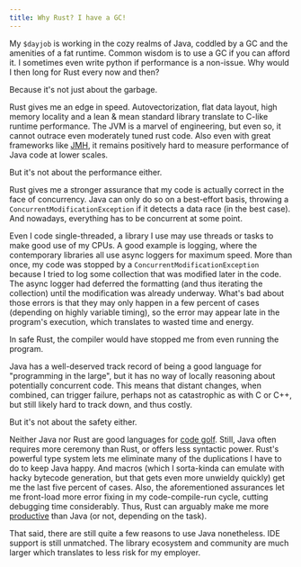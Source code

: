 ```yaml
---
title: Why Rust? I have a GC!
---
```


My `$dayjob` is working in the cozy realms of Java, coddled by a GC and the
amenities of a fat runtime. Common wisdom is to use a GC if you can afford it.
I sometimes even write python if performance is a non-issue. Why would I then
long for Rust every now and then?

Because it's not just about the garbage.

Rust gives me an edge in speed. Autovectorization, flat data layout, high
memory locality and a lean & mean standard library translate to C-like runtime
performance. The JVM is a marvel of engineering, but even so, it cannot outrace
even moderately tuned rust code. Also even with great frameworks like [JMH], it
remains positively hard to measure performance of Java code at lower scales.

But it's not about the performance either.

Rust gives me a stronger assurance that my code is actually correct in the face
of concurrency. Java can only do so on a best-effort basis, throwing a
`ConcurrentModificationException` if it detects a data race (in the best case).
And nowadays, everything has to be concurrent at some point.

Even I code single-threaded, a library I use may use threads or tasks to make
good use of my CPUs. A good example is logging, where the contemporary
libraries all use async loggers for maximum speed. More than once, my code was
stopped by a `ConcurrentModificationException` because I tried to log some
collection that was modified later in the code. The async logger had deferred
the formatting (and thus iterating the collection) until the modification was
already underway. What's bad about those errors is that they may only happen in
a few percent of cases (depending on highly variable timing), so the error may
appear late in the program's execution, which translates to wasted time and
energy.

In safe Rust, the compiler would have stopped me from even running the program.

Java has a well-deserved track record of being a good language for "programming 
in the large", but it has no way of locally reasoning about potentially 
concurrent code. This means that distant changes, when combined, can trigger 
failure, perhaps not as catastrophic as with C or C++, but still likely hard to 
track down, and thus costly.

But it's not about the safety either.

Neither Java nor Rust are good languages for [code golf]. Still, Java often
requires more ceremony than Rust, or offers less syntactic power. Rust's
powerful type system lets me eliminate many of the duplications I have to do to
keep Java happy. And macros (which I sorta-kinda can emulate with hacky
bytecode generation, but that gets even more unwieldy quickly) get me the last
five percent of cases. Also, the aforementioned assurances let me front-load
more error fixing in my code-compile-run cycle, cutting debugging time
considerably. Thus, Rust can arguably make me more [productive] than Java (or
not, depending on the task).

That said, there are still quite a few reasons to use Java nonetheless. IDE
support is still unmatched. The library ecosystem and community are much larger
which translates to less risk for my employer.

[JMH]: https://openjdk.java.net/projects/code-tools/jmh
[productive]: https://llogiq.github.io/2018/04/03/corners.html
[code golf]: https://llogiq.github.io/2016/03/09/java-golf.html
